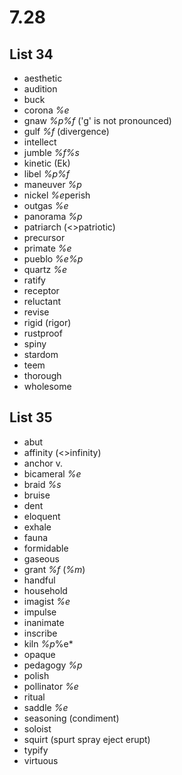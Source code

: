# 7.28
## List 34
* aesthetic
* audition
* buck
* corona *%e*
* gnaw *%p%f* ('g' is not pronounced)
* gulf *%f* (divergence)
* intellect
* jumble *%f%s*
* kinetic (Ek)
* libel *%p%f* 
* maneuver *%p*
* nickel *%e*perish
* outgas *%e*
* panorama *%p*
* patriarch (<>patriotic)
* precursor
* primate *%e*
* pueblo *%e%p*
* quartz *%e*
* ratify
* receptor
* reluctant
* revise
* rigid (rigor)
* rustproof
* spiny
* stardom
* teem
* thorough
* wholesome

## List 35
* abut
* affinity (<>infinity)
* anchor v.
* bicameral *%e*
* braid *%s*   
* bruise
* dent
* eloquent
* exhale
* fauna
* formidable
* gaseous
* grant *%f* (*%m*)
* handful
* household
* imagist *%e*
* impulse
* inanimate
* inscribe
* kiln *%p*%e*
* opaque
* pedagogy *%p*
* polish
* pollinator *%e*
* ritual
* saddle *%e*
* seasoning (condiment)
* soloist
* squirt (spurt spray eject erupt)
* typify
* virtuous
